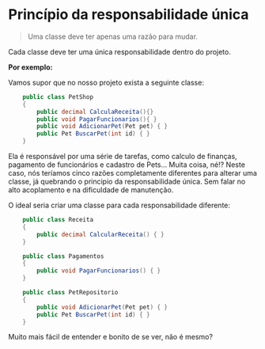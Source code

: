 # Princípio da responsabilidade única

> Uma classe deve ter apenas uma razão para mudar.

Cada classe deve ter uma única responsabilidade dentro do projeto.

**Por exemplo:**

Vamos supor que no nosso projeto exista a seguinte classe:

```c#
    public class PetShop
    {
        public decimal CalculaReceita(){}
        public void PagarFuncionarios(){ }
        public void AdicionarPet(Pet pet) { }
        public Pet BuscarPet(int id) { }
    }
```
Ela é responsável por uma série de tarefas, como calculo de finanças, pagamento de funcionários e cadastro de Pets... Muita coisa, né!?
Neste caso, nós teríamos cinco razões completamente diferentes para alterar uma classe, já quebrando o principio da responsabilidade única. Sem falar no alto acoplamento e na dificuldade de manutenção.

O ideal seria criar uma classe para cada responsabilidade diferente: 

```c#
    public class Receita
    {
        public decimal CalcularReceita() { }
    }

    public class Pagamentos
    {
        public void PagarFuncionarios() { }
    }

    public class PetRepositorio
    {
        public void AdicionarPet(Pet pet) { }
        public Pet BuscarPet(int id) { }
    }
```
Muito mais fácil de entender e bonito de se ver, não é mesmo?
